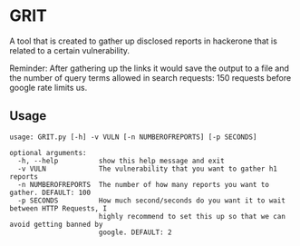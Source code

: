# GRIT
A tool that is created to gather up disclosed reports in hackerone that is related to a certain vulnerability.

Reminder: After gathering up the links it would save the output to a file and the
number of query terms allowed in search requests: 150 requests before google rate limits us.

## Usage
```
usage: GRIT.py [-h] -v VULN [-n NUMBEROFREPORTS] [-p SECONDS]

optional arguments:
  -h, --help          show this help message and exit
  -v VULN             The vulnerability that you want to gather h1 reports
  -n NUMBEROFREPORTS  The number of how many reports you want to gather. DEFAULT: 100                    
  -p SECONDS          How much second/seconds do you want it to wait between HTTP Requests, I
                      highly recommend to set this up so that we can avoid getting banned by
                      google. DEFAULT: 2

```
